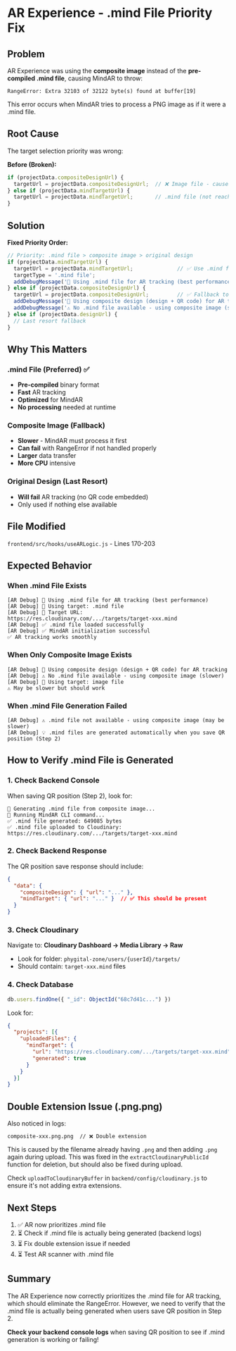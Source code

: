 # AR Experience - .mind File Priority Fix

## Problem
AR Experience was using the **composite image** instead of the **pre-compiled .mind file**, causing MindAR to throw:
```
RangeError: Extra 32103 of 32122 byte(s) found at buffer[19]
```

This error occurs when MindAR tries to process a PNG image as if it were a .mind file.

## Root Cause
The target selection priority was wrong:

**Before (Broken):**
```javascript
if (projectData.compositeDesignUrl) {
  targetUrl = projectData.compositeDesignUrl;  // ❌ Image file - causes error
} else if (projectData.mindTargetUrl) {
  targetUrl = projectData.mindTargetUrl;       // .mind file (not reached)
}
```

## Solution
**Fixed Priority Order:**

```javascript
// Priority: .mind file > composite image > original design
if (projectData.mindTargetUrl) {
  targetUrl = projectData.mindTargetUrl;              // ✅ Use .mind file first
  targetType = '.mind file';
  addDebugMessage('🎯 Using .mind file for AR tracking (best performance)', 'info');
} else if (projectData.compositeDesignUrl) {
  targetUrl = projectData.compositeDesignUrl;         // ✅ Fallback to composite
  addDebugMessage('🎯 Using composite design (design + QR code) for AR tracking', 'info');
  addDebugMessage('⚠️ No .mind file available - using composite image (slower)', 'warning');
} else if (projectData.designUrl) {
  // Last resort fallback
}
```

## Why This Matters

### .mind File (Preferred) ✅
- **Pre-compiled** binary format
- **Fast** AR tracking
- **Optimized** for MindAR
- **No processing** needed at runtime

### Composite Image (Fallback)
- **Slower** - MindAR must process it first
- **Can fail** with RangeError if not handled properly
- **Larger** data transfer
- **More CPU** intensive

### Original Design (Last Resort)
- **Will fail** AR tracking (no QR code embedded)
- Only used if nothing else available

## File Modified
`frontend/src/hooks/useARLogic.js` - Lines 170-203

## Expected Behavior

### When .mind File Exists
```
[AR Debug] 🎯 Using .mind file for AR tracking (best performance)
[AR Debug] 🎯 Using target: .mind file
[AR Debug] 🔗 Target URL: https://res.cloudinary.com/.../targets/target-xxx.mind
[AR Debug] ✅ .mind file loaded successfully
[AR Debug] ✅ MindAR initialization successful
✅ AR tracking works smoothly
```

### When Only Composite Image Exists
```
[AR Debug] 🎯 Using composite design (design + QR code) for AR tracking
[AR Debug] ⚠️ No .mind file available - using composite image (slower)
[AR Debug] 🎯 Using target: image file
⚠️ May be slower but should work
```

### When .mind File Generation Failed
```
[AR Debug] ⚠️ .mind file not available - using composite image (may be slower)
[AR Debug] 💡 .mind files are generated automatically when you save QR position (Step 2)
```

## How to Verify .mind File is Generated

### 1. Check Backend Console
When saving QR position (Step 2), look for:
```
🎯 Generating .mind file from composite image...
🔧 Running MindAR CLI command...
✅ .mind file generated: 649085 bytes
✅ .mind file uploaded to Cloudinary: https://res.cloudinary.com/.../targets/target-xxx.mind
```

### 2. Check Backend Response
The QR position save response should include:
```json
{
  "data": {
    "compositeDesign": { "url": "..." },
    "mindTarget": { "url": "..." }  // ✅ This should be present
  }
}
```

### 3. Check Cloudinary
Navigate to: **Cloudinary Dashboard → Media Library → Raw**
- Look for folder: `phygital-zone/users/{userId}/targets/`
- Should contain: `target-xxx.mind` files

### 4. Check Database
```javascript
db.users.findOne({ "_id": ObjectId("68c7d41c...") })
```
Look for:
```json
{
  "projects": [{
    "uploadedFiles": {
      "mindTarget": {
        "url": "https://res.cloudinary.com/.../targets/target-xxx.mind",
        "generated": true
      }
    }
  }]
}
```

## Double Extension Issue (.png.png)

Also noticed in logs:
```
composite-xxx.png.png  // ❌ Double extension
```

This is caused by the filename already having `.png` and then adding `.png` again during upload. This was fixed in the `extractCloudinaryPublicId` function for deletion, but should also be fixed during upload.

Check `uploadToCloudinaryBuffer` in `backend/config/cloudinary.js` to ensure it's not adding extra extensions.

## Next Steps

1. ✅ AR now prioritizes .mind file
2. ⏳ Check if .mind file is actually being generated (backend logs)
3. ⏳ Fix double extension issue if needed
4. ⏳ Test AR scanner with .mind file

## Summary

The AR Experience now correctly prioritizes the .mind file for AR tracking, which should eliminate the RangeError. However, we need to verify that the .mind file is actually being generated when users save QR position in Step 2.

**Check your backend console logs** when saving QR position to see if .mind generation is working or failing!


